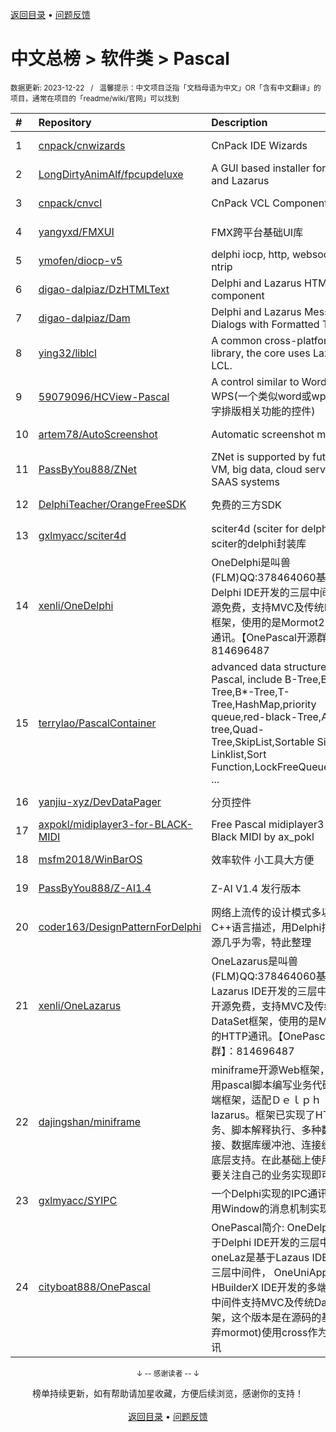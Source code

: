 <a href="https://gitee.com/GrowingGit/GitHub-Chinese-Top-Charts#github中文排行榜">返回目录</a> • <a href="/content/docs/feedback.md">问题反馈</a>

# 中文总榜 > 软件类 > Pascal
<sub>数据更新: 2023-12-22&nbsp;&nbsp;&nbsp;/&nbsp;&nbsp;&nbsp;温馨提示：中文项目泛指「文档母语为中文」OR「含有中文翻译」的项目，通常在项目的「readme/wiki/官网」可以找到</sub>

|#|Repository|Description|Stars|Updated|
|:-|:-|:-|:-|:-|
|1|[cnpack/cnwizards](https://github.com/cnpack/cnwizards)|CnPack IDE Wizards|537|2023-12-21|
|2|[LongDirtyAnimAlf/fpcupdeluxe](https://github.com/LongDirtyAnimAlf/fpcupdeluxe)|A GUI based installer for FPC and Lazarus|422|2023-12-14|
|3|[cnpack/cnvcl](https://github.com/cnpack/cnvcl)|CnPack VCL Components|306|2023-12-19|
|4|[yangyxd/FMXUI](https://github.com/yangyxd/FMXUI)|FMX跨平台基础UI库|247|2023-11-15|
|5|[ymofen/diocp-v5](https://github.com/ymofen/diocp-v5)|delphi iocp, http, websocket, ntrip|234|2023-10-04|
|6|[digao-dalpiaz/DzHTMLText](https://github.com/digao-dalpiaz/DzHTMLText)|Delphi and Lazarus HTML Label component|153|2023-12-15|
|7|[digao-dalpiaz/Dam](https://github.com/digao-dalpiaz/Dam)|Delphi and Lazarus Message Dialogs with Formatted Text|112|2023-12-12|
|8|[ying32/liblcl](https://github.com/ying32/liblcl)|A common cross-platform GUI library, the core uses Lazarus LCL.|106|2023-09-05|
|9|[59079096/HCView-Pascal](https://github.com/59079096/HCView-Pascal)|A control similar to Word or WPS(一个类似word或wps用于文字排版相关功能的控件)|102|2023-09-11|
|10|[artem78/AutoScreenshot](https://github.com/artem78/AutoScreenshot)|Automatic screenshot maker|81|2023-12-06|
|11|[PassByYou888/ZNet](https://github.com/PassByYou888/ZNet)|ZNet is supported by future P2P VM, big data, cloud servers, and SAAS systems|47|2023-11-21|
|12|[DelphiTeacher/OrangeFreeSDK](https://github.com/DelphiTeacher/OrangeFreeSDK)|免费的三方SDK|44|2023-12-12|
|13|[gxlmyacc/sciter4d](https://github.com/gxlmyacc/sciter4d)|sciter4d (sciter for delphi) :  一个sciter的delphi封装库|43|2023-10-17|
|14|[xenli/OneDelphi](https://github.com/xenli/OneDelphi)|OneDelphi是叫兽(FLM)QQ:378464060基于Delphi IDE开发的三层中间件，开源免费，支持MVC及传统DataSet框架，使用的是Mormot2的HTTP通讯。【OnePascal开源群】：814696487|32|2023-12-15|
|15|[terrylao/PascalContainer](https://github.com/terrylao/PascalContainer)|advanced data structure in Pascal, include  B-Tree,B+-Tree,B*-Tree,T-Tree,HashMap,priority queue,red-black-Tree,AVL-tree,Quad-Tree,SkipList,Sortable Single Linklist,Sort Function,LockFreeQueue,nth_ele ...|30|2023-12-19|
|16|[yanjiu-xyz/DevDataPager](https://github.com/yanjiu-xyz/DevDataPager)|分页控件|19|2023-08-04|
|17|[axpokl/midiplayer3-for-BLACK-MIDI](https://github.com/axpokl/midiplayer3-for-BLACK-MIDI)|Free Pascal midiplayer3 for Black MIDI by ax_pokl|17|2023-08-03|
|18|[msfm2018/WinBarOS](https://github.com/msfm2018/WinBarOS)|效率软件 小工具大方便|15|2023-12-17|
|19|[PassByYou888/Z-AI1.4](https://github.com/PassByYou888/Z-AI1.4)|Z-AI V1.4 发行版本|7|2023-09-03|
|20|[coder163/DesignPatternForDelphi](https://github.com/coder163/DesignPatternForDelphi)|网络上流传的设计模式多以Java、C++语言描述，用Delphi描述的资源几乎为零，特此整理|6|2023-07-21|
|21|[xenli/OneLazarus](https://github.com/xenli/OneLazarus)|OneLazarus是叫兽(FLM)QQ:378464060基于Lazarus IDE开发的三层中间件，开源免费，支持MVC及传统DataSet框架，使用的是Mormot2的HTTP通讯。【OnePascal开源群】：814696487|5|2023-12-13|
|22|[dajingshan/miniframe](https://github.com/dajingshan/miniframe)|miniframe开源Web框架，一个使用pascal脚本编写业务代码的服务端框架，适配Ｄｅｌｐｈｉ、lazarus。框架已实现了HTTP服务、脚本解释执行、多种数据库连接、数据库缓冲池、连接缓冲池等底层支持。在此基础上使用者只需要关注自己的业务实现即可。|4|2023-08-03|
|23|[gxlmyacc/SYIPC](https://github.com/gxlmyacc/SYIPC)|一个Delphi实现的IPC通讯库，使用Window的消息机制实现的。|4|2023-10-10|
|24|[cityboat888/OnePascal](https://github.com/cityboat888/OnePascal)|OnePascal简介: OneDelphi是基于Delphi IDE开发的三层中间件， oneLaz是基于Lazaus IDE开发的三层中间件， OneUniApp是基于HBuilderX IDE开发的多端合一app 中间件支持MVC及传统DataSet框架，这个版本是在源码的基础上(放弃mormot)使用cross作为HTTP通讯|3|2023-12-15|

<div align="center">
    <p><sub>↓ -- 感谢读者 -- ↓</sub></p>
    榜单持续更新，如有帮助请加星收藏，方便后续浏览，感谢你的支持！
</div>

<br/>

<div align="center"><a href="https://gitee.com/GrowingGit/GitHub-Chinese-Top-Charts#github中文排行榜">返回目录</a> • <a href="/content/docs/feedback.md">问题反馈</a></div>

